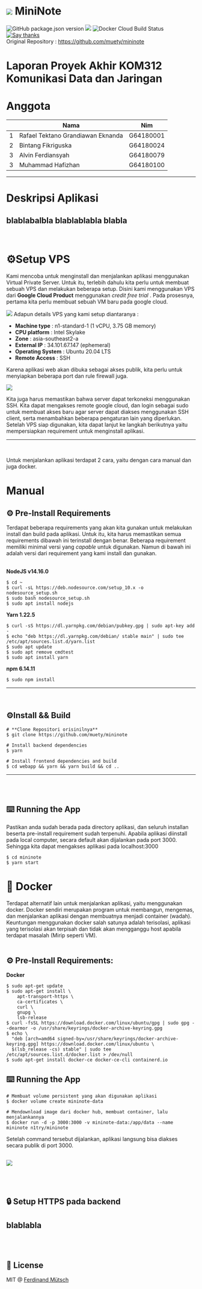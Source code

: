 # ![](webapp/public/favicon-32x32.png) MiniNote
![GitHub package.json version](https://badges.fw-web.space/github/package-json/v/muety/mininote?style=flat-square)
![](https://badges.fw-web.space/github/license/muety/mininote?style=flat-square)
![Docker Cloud Build Status](https://badges.fw-web.space/docker/cloud/build/n1try/mininote?style=flat-square)
[![Say thanks](https://badges.fw-web.space/badge/SayThanks.io-%E2%98%BC-1EAEDB.svg?style=flat-square)](https://saythanks.io/to/n1try)<br>
Original Repository : https://github.com/muety/mininote
<br>
# Laporan Proyek Akhir KOM312 Komunikasi Data dan Jaringan

# Anggota
<table>
    <thead>
        <tr>
            <th></th>
            <th>Nama</th>
            <th>Nim</th>
        </tr>
    </thead>
    <tbody>
        <tr>
            <td>1</td>
            <td>Rafael Tektano Grandiawan Eknanda</td>
            <td>G64180001</td>
        </tr>
        <tr>
            <td>2</td>
            <td>Bintang Fikriguska</td>
            <td>G64180024</td>
        </tr>
        <tr>
            <td>3</td>
            <td>Alvin Ferdiansyah</td>
            <td>G64180079</td>
        </tr>
        <tr>
            <td>3</td>
            <td>Muhammad Hafizhan</td>
            <td>G64180100</td>
        </tr>
</tbody>
</table>

---

# Deskripsi Aplikasi
blablabalbla
blablablabla
blabla
---
<br>

# ⚙️Setup VPS
Kami mencoba untuk menginstall dan menjalankan aplikasi menggunakan Virtual Private Server. Untuk itu, terlebih dahulu kita perlu untuk membuat sebuah VPS dan melakukan beberapa setup. Disini kami menggunakan VPS dari **Google Cloud Product** menggunakan _credit free trial_ . Pada prosesnya, pertama kita perlu membuat sebuah VM baru pada google cloud.

![](Dokumentasi/SS3.png)
Adapun details VPS yang kami setup diantaranya : <br>
- **Machine type** : n1-standard-1 (1 vCPU, 3.75 GB memory)
- **CPU platform** : Intel Skylake
- **Zone** : asia-southeast2-a
- **External IP** : 34.101.67.147 (ephemeral)
- **Operating System** : Ubuntu 20.04 LTS
- **Remote Access** : SSH<br>
<p>Karena aplikasi web akan dibuka sebagai akses publik, kita perlu untuk menyiapkan beberapa port dan rule firewall juga.</p>

![](Dokumentasi/SS2.png)
<p> Kita juga harus memastikan bahwa server dapat terkoneksi menggunakan SSH. Kita dapat mengakses remote google cloud, dan login sebagai sudo untuk membuat akses baru agar server dapat diakses menggunakan SSH client, serta menambahkan beberapa pengaturan lain yang diperlukan. Setelah VPS siap digunakan, kita dapat lanjut ke langkah berikutnya yaitu mempersiapkan requirement untuk menginstall aplikasi.</p>

---

<br>

Untuk menjalankan aplikasi terdapat 2 cara, yaitu dengan cara manual dan juga docker.

# __Manual__
## ⚙️ Pre-Install Requirements
Terdapat beberapa requirements yang akan kita gunakan untuk melakukan install dan build pada aplikasi. Untuk itu, kita harus memastikan semua requirements dibawah ini terinstall dengan benar. Beberapa requirement memiliki minimal versi yang _capable_ untuk digunakan. Namun di bawah ini adalah versi dari requirement yang kami install dan gunakan.<br><br>

 **NodeJS v14.16.0**
```
$ cd ~
$ curl -sL https://deb.nodesource.com/setup_10.x -o nodesource_setup.sh
$ sudo bash nodesource_setup.sh
$ sudo apt install nodejs
```

**Yarn 1.22.5**
```
$ curl -sS https://dl.yarnpkg.com/debian/pubkey.gpg | sudo apt-key add -
$ echo "deb https://dl.yarnpkg.com/debian/ stable main" | sudo tee /etc/apt/sources.list.d/yarn.list
$ sudo apt update
$ sudo apt remove cmdtest
$ sudo apt install yarn
```

**npm 6.14.11**
```
$ sudo npm install
```
---
<br>

## ⚙️Install && Build
```
# **Clone Repositori orisinilnya**
$ git clone https://github.com/muety/mininote

# Install backend dependencies
$ yarn

# Install frontend dependencies and build
$ cd webapp && yarn && yarn build && cd ..
```
---
<br><br>
## ⌨️ Running the App
Pastikan anda sudah berada pada directory aplikasi, dan seluruh installan beserta pre-install requirement sudah terpenuhi. Apabila aplikasi diinstall pada local computer, secara default akan dijalankan pada port 3000. <br>
Sehingga kita dapat mengakses aplikasi pada localhost:3000 <br>
```
$ cd mininote
$ yarn start
```

# 🐳 __Docker__
Terdapat alternatif lain untuk menjalankan aplikasi, yaitu menggunakan docker. Docker sendiri merupakan program untuk membangun, mengemas, dan menjalankan aplikasi dengan membuatnya menjadi container (wadah).  Keuntungan menggunakan docker salah satunya adalah terisolasi, aplikasi yang terisolasi akan terpisah dan tidak akan mengganggu host apabila terdapat masalah (Mirip seperti VM). <br><br>

## ⚙️ Pre-Install Requirements:
**Docker**
```
$ sudo apt-get update
$ sudo apt-get install \
    apt-transport-https \
    ca-certificates \
    curl \
    gnupg \
    lsb-release
$ curl -fsSL https://download.docker.com/linux/ubuntu/gpg | sudo gpg --dearmor -o /usr/share/keyrings/docker-archive-keyring.gpg
$ echo \
  "deb [arch=amd64 signed-by=/usr/share/keyrings/docker-archive-keyring.gpg] https://download.docker.com/linux/ubuntu \
  $(lsb_release -cs) stable" | sudo tee /etc/apt/sources.list.d/docker.list > /dev/null
$ sudo apt-get install docker-ce docker-ce-cli containerd.io
```

## ⌨️ Running the App
```
# Membuat volume persistent yang akan digunakan aplikasi
$ docker volume create mininote-data

# Mendownload image dari docker hub, membuat container, lalu menjalankannya
$ docker run -d -p 3000:3000 -v mininote-data:/app/data --name mininote n1try/mininote
```
<p> Setelah command tersebut dijalankan, aplikasi langsung bisa diakses secara publik di port 3000. </p>

![](Dokumentasi/SS1.png)
---

<br><br>
## 🔒 Setup HTTPS pada backend
blablabla
---

<br><br>
## 📓 License
MIT @ [Ferdinand Mütsch](https://muetsch.io)
